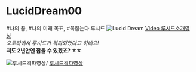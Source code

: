 # LucidDream00
 #나의 꿈, #나의 미래 목표, #꼭잡는다 루시드  ![Lucid Dream](https://i.ytimg.com/vi/D39UobLJMDQ/maxresdefault.jpg)
[Video 루시드소개영상](https://youtu.be/79aP3Vkc7Vw)  
*오로라에서 루시드가 격파되었다고 하네요!*  
**저도 2년안엔 잡을 수 있겠죠? ㅎㅎ**

![루시드격파영상](https://i.ytimg.com/vi/sK5FN-ANKfU/hqdefault.jpg)/ [루시드격파영상](https://youtu.be/fuVkD--hwTo)
